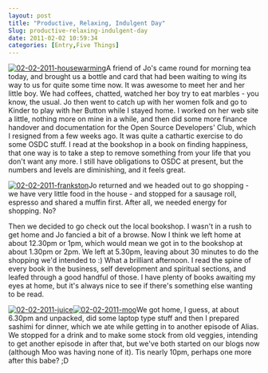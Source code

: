 ```yaml
---
layout: post
title: "Productive, Relaxing, Indulgent Day"
Slug: productive-relaxing-indulgent-day
date: 2011-02-02 10:59:34
categories: [Entry,Five Things]
---
```

[![](/wp-content/uploads/2011/02/02-02-2011-housewarming-150x150.jpg "02-02-2011-housewarming")](https://bendechrai.com/wp-content/uploads/2011/02/02-02-2011-housewarming.jpg)A friend of Jo's came round for morning tea today, and brought us a bottle and card that had been waiting to wing its way to us for quite some time now. It was awesome to meet her and her little boy. We had coffees, chatted, watched her boy try to eat marbles - you know, the usual. Jo then went to catch up with her women folk and go to Kinder to play with her Button while I stayed home. I worked on her web site a little, nothing more on mine in a while, and then did some more finance handover and documentation for the Open Source Developers' Club, which I resigned from a few weeks ago. It was quite a cathartic exercise to do some OSDC stuff. I read at the bookshop in a book on finding happiness, that one way is to take a step to remove something from your life that you don't want any more. I still have obligations to OSDC at present, but the numbers and levels are diminishing, and it feels great.

[![](/wp-content/uploads/2011/02/02-02-2011-frankston-300x163.jpg "02-02-2011-frankston")](https://bendechrai.com/wp-content/uploads/2011/02/02-02-2011-frankston.jpg)Jo returned and we headed out to go shopping - we have very little food in the house - and stopped for a sausage roll, espresso and shared a muffin first. After all, we needed energy for shopping. No?

Then we decided to go check out the local bookshop. I wasn't in a rush to get home and Jo fancied a bit of a browse. Now I think we left home at about 12.30pm or 1pm, which would mean we got in to the bookshop at about 1.30pm or 2pm. We left at 5.30pm, leaving about 30 minutes to do the shopping we'd intended to :) What a brilliant afternoon. I read the spine of every book in the business, self development and spiritual sections, and leafed through a good handful of those. I have plenty of books awaiting my eyes at home, but it's always nice to see if there's something else wanting to be read.

[![](/wp-content/uploads/2011/02/02-02-2011-juice-150x150.jpg "02-02-2011-juice")](https://bendechrai.com/wp-content/uploads/2011/02/02-02-2011-juice.jpg)[![](/wp-content/uploads/2011/02/02-02-2011-moo-300x199.jpg "02-02-2011-moo")](https://bendechrai.com/wp-content/uploads/2011/02/02-02-2011-moo.jpg)We got home, I guess, at about 6.30pm and unpacked, did some laptop type stuff and then I prepared sashimi for dinner, which we ate while getting in to another episode of Alias. We stopped for a drink and to make some stock from old veggies, intending to get another episode in after that, but we've both started on our blogs now (although Moo was having none of it). Tis nearly 10pm, perhaps one more after this babe? ;D
